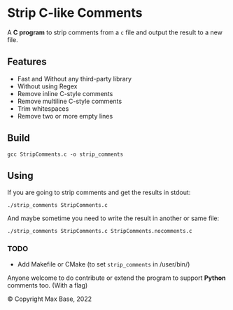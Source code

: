# Strip C-like Comments

A **C program** to strip comments from a `c` file and output the result to a new file.

## Features

- Fast and Without any third-party library
- Without using Regex
- Remove inline C-style comments
- Remove multiline C-style comments
- Trim whitespaces
- Remove two or more empty lines 

## Build

```
gcc StripComments.c -o strip_comments
```

## Using

If you are going to strip comments and get the results in stdout:

```
./strip_comments StripComments.c
```

And maybe sometime you need to write the result in another or same file:

```
./strip_comments StripComments.c StripComments.nocomments.c
```

### TODO

- Add Makefile or CMake (to set `strip_comments` in /user/bin/)

Anyone welcome to do contribute or extend the program to support **Python** comments too. (With a flag)

© Copyright Max Base, 2022
